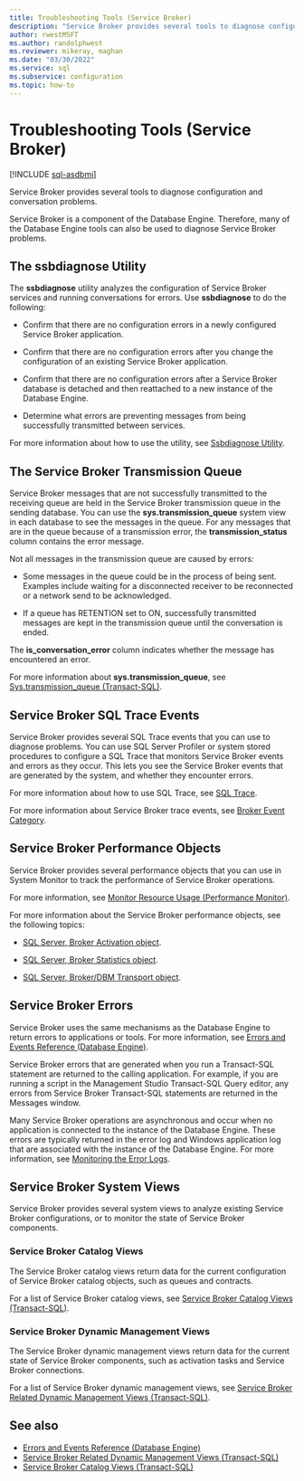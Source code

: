 ```yaml
---
title: Troubleshooting Tools (Service Broker)
description: "Service Broker provides several tools to diagnose configuration and conversation problems."
author: rwestMSFT
ms.author: randolphwest
ms.reviewer: mikeray, maghan
ms.date: "03/30/2022"
ms.service: sql
ms.subservice: configuration
ms.topic: how-to
---
```


# Troubleshooting Tools (Service Broker)

[!INCLUDE [sql-asdbmi](../../includes/applies-to-version/sql-asdbmi.md)]

Service Broker provides several tools to diagnose configuration and conversation problems.

Service Broker is a component of the Database Engine. Therefore, many of the Database Engine tools can also be used to diagnose Service Broker problems.

## The ssbdiagnose Utility

The **ssbdiagnose** utility analyzes the configuration of Service Broker services and running conversations for errors. Use **ssbdiagnose** to do the following:

- Confirm that there are no configuration errors in a newly configured Service Broker application.

- Confirm that there are no configuration errors after you change the configuration of an existing Service Broker application.

- Confirm that there are no configuration errors after a Service Broker database is detached and then reattached to a new instance of the Database Engine.

- Determine what errors are preventing messages from being successfully transmitted between services.

For more information about how to use the utility, see [Ssbdiagnose Utility](../../tools/ssbdiagnose/ssbdiagnose-utility-service-broker.md).

## The Service Broker Transmission Queue

Service Broker messages that are not successfully transmitted to the receiving queue are held in the Service Broker transmission queue in the sending database. You can use the **sys.transmission_queue** system view in each database to see the messages in the queue. For any messages that are in the queue because of a transmission error, the **transmission_status** column contains the error message.

Not all messages in the transmission queue are caused by errors:

- Some messages in the queue could be in the process of being sent. Examples include waiting for a disconnected receiver to be reconnected or a network send to be acknowledged.

- If a queue has RETENTION set to ON, successfully transmitted messages are kept in the transmission queue until the conversation is ended.

The **is_conversation_error** column indicates whether the message has encountered an error.

For more information about **sys.transmission_queue**, see [Sys.transmission_queue (Transact-SQL)](../../relational-databases/system-catalog-views/sys-transmission-queue-transact-sql.md).

## Service Broker SQL Trace Events

Service Broker provides several SQL Trace events that you can use to diagnose problems. You can use SQL Server Profiler or system stored procedures to configure a SQL Trace that monitors Service Broker events and errors as they occur. This lets you see the Service Broker events that are generated by the system, and whether they encounter errors.

For more information about how to use SQL Trace, see [SQL Trace](../../relational-databases/sql-trace/sql-trace.md).

For more information about Service Broker trace events, see [Broker Event Category](../../relational-databases/event-classes/broker-event-category.md).

## Service Broker Performance Objects

Service Broker provides several performance objects that you can use in System Monitor to track the performance of Service Broker operations.

For more information, see [Monitor Resource Usage (Performance Monitor)](../../relational-databases/performance-monitor/monitor-resource-usage-system-monitor.md).

For more information about the Service Broker performance objects, see the following topics:

- [SQL Server, Broker Activation object](../../relational-databases/performance-monitor/sql-server-broker-activation-object.md).

- [SQL Server, Broker Statistics object](../../relational-databases/performance-monitor/sql-server-broker-statistics-object.md).

- [SQL Server, Broker/DBM Transport object](../../relational-databases/performance-monitor/sql-server-broker-dbm-transport-object.md).

## Service Broker Errors

Service Broker uses the same mechanisms as the Database Engine to return errors to applications or tools. For more information, see [Errors and Events Reference (Database Engine)](../../relational-databases/errors-events/errors-and-events-reference-database-engine.md).

Service Broker errors that are generated when you run a Transact-SQL statement are returned to the calling application. For example, if you are running a script in the Management Studio Transact-SQL Query editor, any errors from Service Broker Transact-SQL statements are returned in the Messages window.

Many Service Broker operations are asynchronous and occur when no application is connected to the instance of the Database Engine. These errors are typically returned in the error log and Windows application log that are associated with the instance of the Database Engine. For more information, see [Monitoring the Error Logs](../../tools/configuration-manager/monitoring-the-error-logs.md).

## Service Broker System Views

Service Broker provides several system views to analyze existing Service Broker configurations, or to monitor the state of Service Broker components.

### Service Broker Catalog Views

The Service Broker catalog views return data for the current configuration of Service Broker catalog objects, such as queues and contracts.

For a list of Service Broker catalog views, see [Service Broker Catalog Views (Transact-SQL)](../../relational-databases/system-catalog-views/service-broker-catalog-views-transact-sql.md).

### Service Broker Dynamic Management Views

The Service Broker dynamic management views return data for the current state of Service Broker components, such as activation tasks and Service Broker connections.

For a list of Service Broker dynamic management views, see [Service Broker Related Dynamic Management Views (Transact-SQL)](../../relational-databases/system-dynamic-management-views/service-broker-related-dynamic-management-views-transact-sql.md).

## See also

- [Errors and Events Reference (Database Engine)](../../relational-databases/errors-events/errors-and-events-reference-database-engine.md)
- [Service Broker Related Dynamic Management Views (Transact-SQL)](../../relational-databases/system-dynamic-management-views/service-broker-related-dynamic-management-views-transact-sql.md)
- [Service Broker Catalog Views (Transact-SQL)](../../relational-databases/system-catalog-views/service-broker-catalog-views-transact-sql.md)
